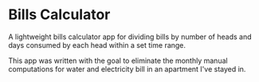 # Bills Calculator

A lightweight bills calculator app for dividing bills by number of heads and days consumed by each head within a set time range.

This app was written with the goal to eliminate the monthly manual computations for water and electricity bill in an apartment I've stayed in.
